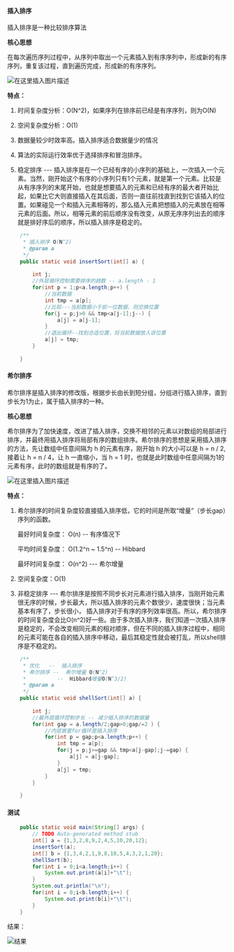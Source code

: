 #### 插入排序
插入排序是一种比较排序算法

**核心思想**

在每次遍历序列过程中，从序列中取出一个元素插入到有序序列中，形成新的有序序列，重复该过程，直到遍历完成，形成新的有序序列。

![在这里插入图片描述](https://img-blog.csdnimg.cn/20190410135824118.gif)

**特点：**

1. 时间复杂度分析：O(N^2)，如果序列在排序前已经是有序序列，则为O(N)

2. 空间复杂度分析：O(1)

3. 数据量较少时效率高。插入排序适合数据量少的情况

4. 算法的实际运行效率优于选择排序和冒泡排序。

5. 稳定排序	---	插入排序是在一个已经有序的小序列的基础上，一次插入一个元素。当然，刚开始这个有序的小序列只有1个元素，就是第一个元素。比较是从有序序列的末尾开始，也就是想要插入的元素和已经有序的最大者开始比起，如果比它大则直接插入在其后面，否则一直往前找直到找到它该插入的位置。如果碰见一个和插入元素相等的，那么插入元素把想插入的元素放在相等元素的后面。所以，相等元素的前后顺序没有改变，从原无序序列出去的顺序就是排好序后的顺序，所以插入排序是稳定的。

```java
	/**
	 * 插入排序 O(N^2)
	 * @param a
	 */
	public static void insertSort(int[] a) {
		
		int j;
		//外层循环控制需要排序的趟数 -- a.length - 1
		for(int p = 1;p<a.length;p++) {
			//当前数据
			int tmp = a[p];
			//比较---当前数据小于前一位数据，则交换位置
			for(j = p;j>0 && tmp<a[j-1];j--) {
				a[j] = a[j-1];
			}
			//退出循环--找到合适位置，将当前数据放入该位置
			a[j] = tmp;
		}
		
	}
```

#### 希尔排序

希尔排序是插入排序的修改版，根据步长由长到短分组，分组进行插入排序，直到步长为1为止，属于插入排序的一种。

**核心思想**

希尔排序为了加快速度，改进了插入排序，交换不相邻的元素以对数组的局部进行排序，并最终用插入排序将局部有序的数组排序。希尔排序的思想是采用插入排序的方法，先让数组中任意间隔为 h 的元素有序，刚开始 h 的大小可以是 h = n / 2,接着让 h = n / 4，让 h 一直缩小，当 h = 1 时，也就是此时数组中任意间隔为1的元素有序，此时的数组就是有序的了。

![在这里插入图片描述](https://img-blog.csdnimg.cn/20190410135843448.gif)

**特点：**

1. 希尔排序的时间复杂度较直接插入排序低，它的时间是所取“增量”（步长gap）序列的函数。
   
    最好时间复杂度： O(n)	--	有序情况下

    平均时间复杂度： O(1.2^n ~ 1.5^n)	--	Hibbard

    最坏时间复杂度： O(n^2)	---	希尔增量

2. 空间复杂度：O(1)

3. 非稳定排序	---	希尔排序是按照不同步长对元素进行插入排序，当刚开始元素很无序的时候，步长最大，所以插入排序的元素个数很少，速度很快；当元素基本有序了，步长很小， 插入排序对于有序的序列效率很高。所以，希尔排序的时间复杂度会比O(n^2)好一些。由于多次插入排序，我们知道一次插入排序是稳定的，不会改变相同元素的相对顺序，但在不同的插入排序过程中，相同的元素可能在各自的插入排序中移动，最后其稳定性就会被打乱，所以shell排序是不稳定的。
    
```java
	/**
	 * 优化	--	插入排序
	 * 希尔排序	--	希尔增量 O(N^2)
	 * 			--	Hibbard增量O(N^3/2)
	 * @param a
	 */
	public static void shellSort(int[] a) {
		
		int j;
		//最外层循环控制步长 -- 减少插入排序的数据量
		for(int gap = a.length/2;gap>0;gap/=2 ) {
			//内层嵌套for循环是插入排序
			for(int p = gap;p<a.length;p++) {
				int tmp = a[p];
				for(j = p;j>=gap && tmp<a[j-gap];j-=gap) {
					a[j] = a[j-gap];
				}
				a[j] = tmp;
			}
		}
		
	}
```

#### 测试

```java
	public static void main(String[] args) {
		// TODO Auto-generated method stub
		int[] a = {1,3,2,8,9,2,4,5,10,20,12};
		insertSort(a);
		int[] b = {1,3,4,2,1,9,8,10,5,4,3,2,1,20};
		shellSort(b);
		for(int i = 0;i<a.length;i++) {
			System.out.print(a[i]+"\t");
		}
		System.out.println("\n");
		for(int i = 0;i<b.length;i++) {
			System.out.print(b[i]+"\t");
		}
	}
```
结果：

![结果](https://img-blog.csdnimg.cn/20190409150551917.png)